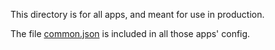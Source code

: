 This directory is for all apps, and meant for use in production.

The file [common.json](common.json) is included in all those apps' config.
